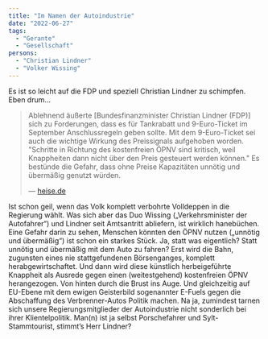 ```yaml
---
title: "Im Namen der Autoindustrie"
date: "2022-06-27"
tags:
  - "Gerante"
  - "Gesellschaft"
persons:
  - "Christian Lindner"
  - "Volker Wissing"
---
```


Es ist so leicht auf die FDP und speziell Christian Lindner zu schimpfen. Eben drum…

> Ablehnend äußerte \[Bundesfinanzminister Christian Lindner (FDP)\] sich zu Forderungen, dass es für Tankrabatt und 9-Euro-Ticket im September Anschlussregeln geben sollte. Mit dem 9-Euro-Ticket sei auch die wichtige Wirkung des Preissignals aufgehoben worden. "Schritte in Richtung des kostenfreien ÖPNV sind kritisch, weil Knappheiten dann nicht über den Preis gesteuert werden können." Es bestünde die Gefahr, dass ohne Preise Kapazitäten unnötig und übermäßig genutzt würden.
>
> — [heise.de](https://www.heise.de/news/9-Euro-Ticket-und-Tankrabatt-Lindner-spricht-sich-gegen-Fortsetzung-aus-7154305.html)

Ist schon geil, wenn das Volk komplett verbohrte Volldeppen in die Regierung wählt. Was sich aber das Duo Wissing („Verkehrsminister der Autofahrer“) und Lindner seit Amtsantritt abliefern, ist wirklich hanebüchen. Eine Gefahr darin zu sehen, Menschen könnten den ÖPNV nutzen („unnötig und übermäßig“) ist schon ein starkes Stück. Ja, statt was eigentlich? Statt unnötig und übermäßig mit dem Auto zu fahren? Erst wird die Bahn, zugunsten eines nie stattgefundenen Börsenganges, komplett herabgewirtschaftet. Und dann wird diese künstlich herbeigeführte Knappheit als Ausrede gegen einen (weitestgehend) kostenfreien ÖPNV herangezogen. Von hinten durch die Brust ins Auge. Und gleichzeitig auf EU-Ebene mit dem ewigen Geisterbild sogenannter E-Fuels gegen die Abschaffung des Verbrenner-Autos Politik machen. Na ja, zumindest tarnen sich unsere Regierungsmitglieder der Autoindustrie nicht sonderlich bei ihrer Klientelpolitik. Man(n) ist ja selbst Porschefahrer und Sylt-Stammtourist, stimmt’s Herr Lindner?
